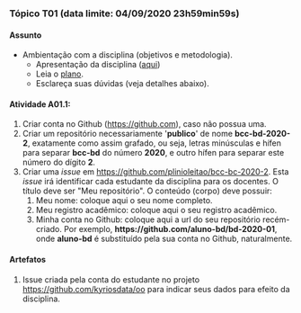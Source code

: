 
### Tópico T01 (data limite: **04/09/2020 23h59min59s**)

#### Assunto
- Ambientação com a disciplina (objetivos e metodologia).
  - Apresentação da disciplina ([aqui](https://drive.google.com/file/d/1S2_4pxCAdZfDsW2Fu4gRPeWTdzEM6-1Q/view?usp=sharing))
  - Leia o [plano](../media/bcc-bd-2020-2-plano.pdf).
  - Esclareça suas dúvidas (veja detalhes abaixo).

#### Atividade A01.1:
1. Criar conta no Github (https://github.com), caso não possua uma. 
1. Criar um repositório necessariamente '**publico**' de nome **bcc-bd-2020-2**, exatamente como assim grafado, ou seja, letras minúsculas e hífen para separar **bcc-bd** do número **2020**, e outro hífen para separar este número do dígito **2**. 
1. Criar uma _issue_ em https://github.com/plinioleitao/bcc-bc-2020-2. Esta _issue_ irá identificar cada estudante da disciplina para os docentes. O título deve ser "Meu repositório". O conteúdo (corpo) deve possuir:
   1. Meu nome: coloque aqui o seu nome completo. 
   1. Meu registro acadêmico: coloque aqui o seu registro acadêmico. 
   1. Minha conta no Github: coloque aqui a url do seu repositório recém-criado. Por exemplo, **https<span>:</span>//github.com/aluno-bd/bd-2020-01**, onde **aluno-bd** é substituído pela sua conta no Github, naturalmente.
   
#### Artefatos

1. Issue criada pela conta do estudante no projeto https://github.com/kyriosdata/oo para indicar seus dados para efeito da disciplina.

